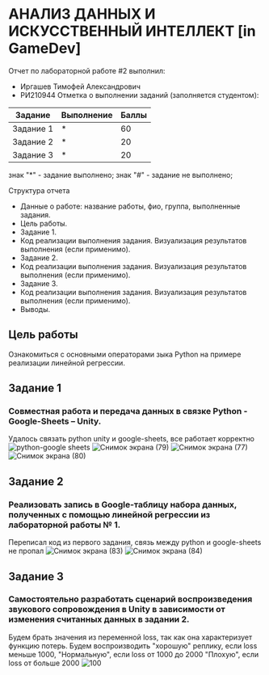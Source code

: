 # АНАЛИЗ ДАННЫХ И ИСКУССТВЕННЫЙ ИНТЕЛЛЕКТ [in GameDev]
Отчет по лабораторной работе #2 выполнил:
- Иргашев Тимофей Александрович
- РИ210944
Отметка о выполнении заданий (заполняется студентом):

| Задание | Выполнение | Баллы |
| ------ | ------ | ------ |
| Задание 1 | * | 60 |
| Задание 2 | * | 20 |
| Задание 3 | * | 20 |

знак "*" - задание выполнено; знак "#" - задание не выполнено;

Структура отчета

- Данные о работе: название работы, фио, группа, выполненные задания.
- Цель работы.
- Задание 1.
- Код реализации выполнения задания. Визуализация результатов выполнения (если применимо).
- Задание 2.
- Код реализации выполнения задания. Визуализация результатов выполнения (если применимо).
- Задание 3.
- Код реализации выполнения задания. Визуализация результатов выполнения (если применимо).
- Выводы.

## Цель работы
Ознакомиться с основными операторами зыка Python на примере реализации линейной регрессии.

## Задание 1
### Совместная работа и передача данных в связке Python - Google-Sheets – Unity.

Удалось связать python unity и google-sheets, все работает корректно
![python-google sheets](https://user-images.githubusercontent.com/103359810/195163628-8c40d5dd-f88a-4eec-b7cf-e1aa721156e4.png)
![Снимок экрана (79)](https://user-images.githubusercontent.com/103359810/195163712-940df21c-2911-4020-9cd4-4d08ac7f3b05.png)
![Снимок экрана (77)](https://user-images.githubusercontent.com/103359810/195163738-f55b322f-2c6d-4cd0-9bdc-c3d0d410a2bd.png)
![Снимок экрана (80)](https://user-images.githubusercontent.com/103359810/195163770-d90092c6-8e55-462a-8c76-0750122fcb84.png)

## Задание 2
### Реализовать запись в Google-таблицу набора данных, полученных с помощью линейной регрессии из лабораторной работы № 1. 

Переписал код из первого задания, связь между python и google-sheets не пропал
![Снимок экрана (83)](https://user-images.githubusercontent.com/103359810/195173101-deb763ca-e3ae-4e79-9326-196b987ae41d.png)
![Снимок экрана (84)](https://user-images.githubusercontent.com/103359810/195173108-f63a7963-9243-4d5c-bc3f-b08f1645d2cc.png)


## Задание 3
### Самостоятельно разработать сценарий воспроизведения звукового сопровождения в Unity в зависимости от изменения считанных данных в задании 2. 
Будем брать значения из переменной loss, так как она характеризует функцию потерь.
Будем воспроизводить "хорошую" реплику, если loss меньше 1000,
"Нормальную", если loss от 1000 до 2000
"Плохую", если loss от больше 2000
![100](https://user-images.githubusercontent.com/103359810/195175871-96a14b82-19ae-4cfe-b1c0-51b5925e6695.PNG)

